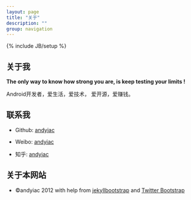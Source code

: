 ```yaml
---
layout: page
title: "关于"
description: ""
group: navigation
---
```

{% include JB/setup %}

## 关于我

**The only way to know how strong you are, is keep testing your limits !**

Android开发者，爱生活，爱技术， 爱开源，爱赚钱。

## 联系我

* Github: [andyiac](https://github.com/andyiac)

* Weibo: [andyiac](http://weibo.com/andyiac)

* 知乎: [andyiac](http://www.zhihu.com/people/andyiac)

## 关于本网站

* ©andyiac 2012 with help from [jekyllbootstrap](http://jekyllbootstrap.com) and [Twitter Bootstrap](http://twitter.github.com/bootstrap/)


       